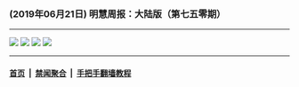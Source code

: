 ### (2019年06月21日) 明慧周报：大陆版（第七五零期） 

---

<img src="http://qikan.minghui.org/mhqkpage/qikanimage/2019/06/21/mhzb_750_pdf-online1.png"/> 

<img src="http://qikan.minghui.org/mhqkpage/qikanimage/2019/06/21/mhzb_750_pdf-online2.png"/> 

<img src="http://qikan.minghui.org/mhqkpage/qikanimage/2019/06/21/mhzb_750_pdf-online3.png"/> 

<img src="http://qikan.minghui.org/mhqkpage/qikanimage/2019/06/21/mhzb_750_pdf-online4.png"/> 



---

#### [首页](../../../..) &nbsp;|&nbsp; [禁闻聚合](https://github.com/gfw-breaker/banned-news) &nbsp;|&nbsp; [手把手翻墙教程](https://github.com/gfw-breaker/guides) 